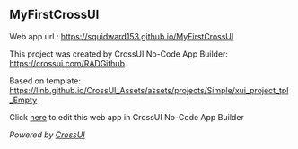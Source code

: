 ## MyFirstCrossUI
Web app url : https://squidward153.github.io/MyFirstCrossUI

This project was created by CrossUI No-Code App Builder: https://crossui.com/RADGithub

Based on template: https://linb.github.io/CrossUI_Assets/assets/projects/Simple/xui_project_tpl_Empty

Click [here](https://crossui.com/RADGithub/#!from=github&owner=squidward153&repo=MyFirstCrossUI) to edit this web app in CrossUI No-Code App Builder

<i>Powered by [CrossUI](https://crossui.com)</i>
